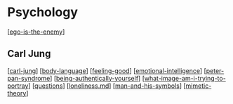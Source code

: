 # Psychology

[[ego-is-the-enemy]]
## Carl Jung
[[carl-jung]]
[[body-language]]
[[feeling-good]]
[[emotional-intelligence]]
[[peter-pan-syndrome]]
[[being-authentically-yourself]]
[[what-image-am-i-trying-to-portray]]
[[questions]]
[[loneliness.md]]
[[man-and-his-symbols]]
[[mimetic-theory]]

[//begin]: # "Autogenerated link references for markdown compatibility"
[ego-is-the-enemy]: ego-is-the-enemy.md "Ego Is the Enemy"
[carl-jung]: carl-jung.md "Carl Jung"
[body-language]: body-language.md "Body Language"
[feeling-good]: feeling-good.md "Feeling Good"
[emotional-intelligence]: emotional-intelligence.md "Emotional intelligence"
[peter-pan-syndrome]: peter-pan-syndrome.md "Peter Pan Syndrome"
[being-authentically-yourself]: being-authentically-yourself.md "Being yourself"
[what-image-am-i-trying-to-portray]: what-image-am-i-trying-to-portray.md "What image am I trying to portray"
[questions]: questions.md "Questions"
[loneliness.md]: loneliness.md "loneliness"
[man-and-his-symbols]: man-and-his-symbols.md "Man and his symbols"
[mimetic-theory]: mimetic-theory.md "Mimetic theory - Rene Girard"
[//end]: # "Autogenerated link references"
